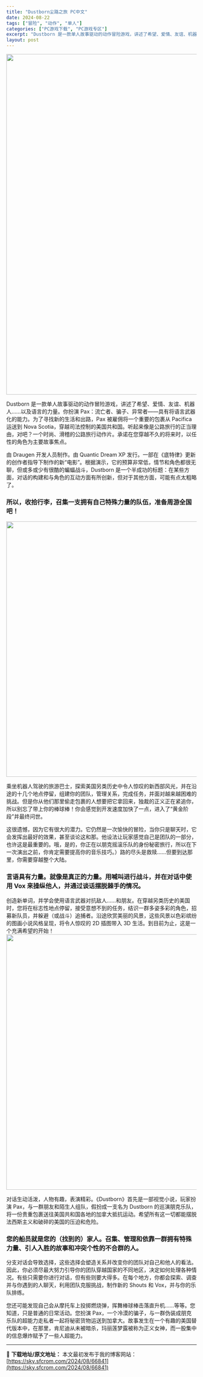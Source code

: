 ```yaml
---
title: "Dustborn尘路之旅 PC中文"
date: 2024-08-22
tags: ["冒险", "动作", "单人"]
categories: ["PC游戏下载", "PC游戏专区"]
excerpt: "Dustborn 是一款单人故事驱动的动作冒险游戏，讲述了希望、爱情、友谊、机器人……以及语言的力量。你扮演 Pax：流亡者、骗子、异常者——具有将语言武器化的能力。为了寻找新的生活和出路，Pax 被雇佣将一个重要的包裹从 Pacifica 运送到 Nova Scotia，穿越司法控制的美国共和国。&hellip;"
layout: post
---
```


<img class="aligncenter size-full wp-image-66846" src="https://sky.sfcrom.com/wp-content/uploads/2024/08/2024082205125885.webp" alt="" width="600" height="900" />

Dustborn 是一款单人故事驱动的动作冒险游戏，讲述了希望、爱情、友谊、机器人……以及语言的力量。你扮演 Pax：流亡者、骗子、异常者——具有将语言武器化的能力。为了寻找新的生活和出路，Pax 被雇佣将一个重要的包裹从 Pacifica 运送到 Nova Scotia，穿越司法控制的美国共和国。听起来像是公路旅行的正当理由，对吧？一个时尚、滑稽的公路旅行动作片。承诺在您穿越不久的将来时，以任性的角色为主要故事焦点。

由 Draugen 开发人员制作。由 Quantic Dream XP 发行。一部在《底特律》更新的创作者指导下制作的新“电影”。根据演示，它的预算非常低，情节和角色都很无聊，但或多或​​少有很酷的蝙蝠战斗，Dustborn 是一个半成功的标题：在某些方面，对话的构建和与角色的互动方面有所创新，但对于其他方面，可能有点太粗略了。
<h3>所以，收拾行李，召集一支拥有自己特殊力量的队伍，准备周游全国吧！</h3>
<img class="aligncenter size-full wp-image-66844" src="https://sky.sfcrom.com/wp-content/uploads/2024/08/2024082205125161.webp" alt="" width="1200" height="675" />

乘坐机器人驾驶的旅游巴士，探索美国另类历史中令人惊叹的新西部风光，并在沿途的十几个地点停留，组建你的团队，管理关系，完成任务，并面对越来越困难的挑战。但是你从他们那里偷走包裹的人想要把它拿回来，独裁的正义正在紧追你，所以别忘了带上你的棒球棒！你会感觉到开发速度加快了一点，进入了“黄金阶段”并最终问世。

这很遗憾，因为它有很大的潜力。它仍然是一次愉快的冒险，当你只是聊天时，它会发挥出最好的效果，甚至谈论这和那。他设法让玩家感觉自己是团队的一部分，也许这是最重要的。哦，是的，你正在以朋克摇滚乐队的身份秘密旅行，所以在下一次演出之前，你肯定需要提高你的音乐技巧。）路的尽头是救赎……但要到达那里，你需要穿越整个大陆。
<h3>言语具有力量。就像是真正的力量。用喊叫进行战斗，并在对话中使用 Vox 来操纵他人，并通过谈话摆脱棘手的情况。</h3>
创造新单词，并学会使用语言武器对抗敌人……和朋友。在穿越另类历史的美国时，您将在标志性地点停留，接受意想不到的任务，结识一群多姿多彩的角色，招募新队员，并躲避（或战斗）追捕者。沿途欣赏美丽的风景，这些风景以色彩缤纷的图画小说风格呈现，将令人惊叹的 2D 插图带入 3D 生活。到目前为止，这是一个充满希望的开始！

<img class="aligncenter size-full wp-image-66843" src="https://sky.sfcrom.com/wp-content/uploads/2024/08/2024082205125182.webp" alt="" width="1200" height="675" />

对话生动活泼，人物有趣，表演精彩。《Dustborn》首先是一部视觉小说，玩家扮演 Pax，与一群朋友和陌生人组队，假扮成一支名为 Dustborn 的巡演朋克乐队，将一份贵重包裹送往美国共和国各地的加拿大抵抗运动。希望所有这一切都能摆脱法西斯主义和破碎的美国的压迫和危险。
<h3>您的船员就是您的（找到的）家人。召集、管理和依靠一群拥有特殊力量、引人入胜的故事和冲突个性的不合群的人。</h3>
分支对话会导致选择，这些选择会塑造关系并改变你的团队对自己和他人的看法。因此，你必须尽最大努力引导你的团队穿越国家的不同地区，决定如何处理各种情况。有些只需要你进行对话，但有些则要大得多。在每个地方，你都会探索、调查并与你遇到的人聊天，利用团队克服挑战，制作新的 Shouts 和 Vox，并与你的乐队排练。

您还可能发现自己会从摩托车上投掷燃烧弹，挥舞棒球棒击落直升机……等等。您知道，只是普通的日常活动。您扮演 Pax，一个冷漠的骗子，与一群伪装成朋克乐队的超能力走私者一起将秘密货物运送到加拿大。故事发生在一个有趣的美国替代版本中，在那里，肯尼迪从未被暗杀，玛丽莲梦露被称为正义女神，而一股集中的信息爆炸赋予了一些人超能力。

---
📖 **下载地址/原文地址：** 本文最初发布于我的博客网站：[https://sky.sfcrom.com/2024/08/66841](https://sky.sfcrom.com/2024/08/66841)
